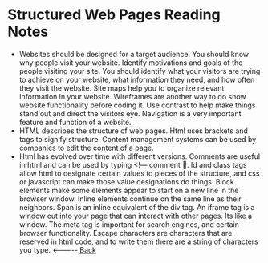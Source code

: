 # Structured Web Pages Reading Notes
- Websites should be designed for a target audience. You should know why people visit your website. Identify motivations and goals of the people visiting your site. You should identify what your visitors are trying to achieve on your website, what information they need, and how often they visit the website. Site maps help you to organize relevant information in your website. Wireframes are another way to do show website functionality before coding it. Use contrast to help make things stand out and direct the visitors eye. Navigation is a very important feature and function of a website. 
- HTML describes the structure of web pages. Html uses brackets and tags to signify structure. Content management systems can be used by companies to edit the content of a page.
- Html has evolved over time with different versions. Comments are useful in html and can be used by typing <!— comment . Id and class tags allow html to designate certain values to pieces of the structure, and css or javascript can make those value designations do things. Block elements make some elements appear to start on a new line in the browser window. Inline elements continue on the same line as their neighbors. Span is an inline equivalent of the div tag. An iframe tag is a window cut into your page that can interact with other pages. Its  like a window. The meta tag is important for search engines, and certain browser functionality. Escape characters are characters that are reserved in html code, and to write them there are a string of characters you type. 
<----- [Back](../README.md)